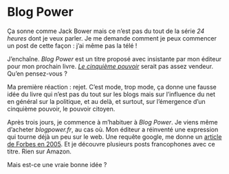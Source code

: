 # Blog Power

Ça sonne comme Jack Bower mais ce n’est pas du tout de la série *24 heures* dont je veux parler. Je me demande comment je peux commencer un post de cette façon : j’ai même pas la télé !<span id="more-215"></span>

J’enchaîne. *Blog Power* est un titre proposé avec insistante par mon éditeur pour mon prochain livre. [*Le cinquième pouvoir*](https://tcrouzet.com/2006/08/28/quatrieme-de-couverture-v1/) serait pas assez vendeur. Qu’en pensez-vous ?

Ma première réaction : rejet. C’est mode, trop mode, ça donne une fausse idée du livre qui n’est pas du tout sur les blogs mais sur l’influence du net en général sur la politique, et au delà, et surtout, sur l’émergence d’un cinquième pouvoir, le pouvoir citoyen.

Après trois jours, je commence à m’habituer à *Blog Power*. Je viens même d’acheter *blogpower.fr*, au cas où. Mon éditeur a réinventé une expression qui tourne déjà un peu sur le web. Une requête google, me donne un [article de Forbes en 2005](http://www.forbes.com/2005/07/25/bow050725011.html). Et je découvre plusieurs posts francophones avec ce titre. Rien sur Amazon.

Mais est-ce une vraie bonne idée ?